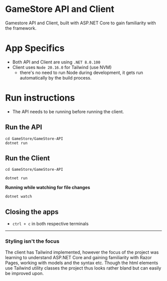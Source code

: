 # GameStore API and Client
Gamestore API and Client, built with ASP.NET Core to gain familiarity with the framework.


# App Specifics
- Both API and Client are using `.NET 8.0.100`
- Client uses `Node 20.16.0` for Tailwind (use NVM)
  - there's no need to run Node during development, it gets run automatically by the build process.

# Run instructions
- The API needs to be running before running the client.

## Run the API
``` Shell
cd GameStore/GameStore-API
dotnet run
```

## Run the Client
``` Shell
cd GameStore/GameStore-API
```

```Shell
dotnet run
```

**Running while watching for file changes**
```Shell
dotnet watch
```

## Closing the apps
- `ctrl + c` in both respective terminals

---

### Styling isn't the focus
The client has Tailwind implemented, however the focus of the project was learning to understand ASP.NET Core and gaining familiarity with Razor Pages, working with models and the syntax etc. Though the html elements use Tailwind utility classes the project thus looks rather bland but can easily be improved upon.
